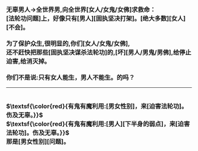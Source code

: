 <h3>
<br>无辜男人->全世界男,向全世界[女人/女鬼/女佛]求救命：
<br>[法轮功问题]上，好像只有[男人][固执坚决打架]。[绝大多数][女人][不会]。
<br>
<br>为了保护众生,很明显的,你们[女人/女鬼/女佛],
<br>还不赶快把那些[固执坚决谋杀法轮功]的,[坏][男人/男鬼/男佛],给停止迫害,给消灭掉。
<br>
<br>你们不是说:只有女人能生，男人不能生。的吗？
<hr>
<br>$\textsf{\color{red}{有鬼有魔利用:[男女性别]，来[迫害法轮功]。伤及无辜。}}$
<br>$\textsf{\color{red}{有鬼有魔利用:[男人][下半身的弱点]，来[迫害法轮功]。伤及无辜。}}$
<br>那是[男女性别][问题]。
</h3>
